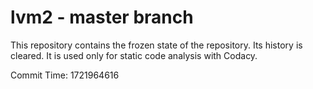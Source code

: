# lvm2 - master branch

This repository contains the frozen state of the repository.
Its history is cleared. It is used only for static code
analysis with Codacy.

Commit Time: 1721964616